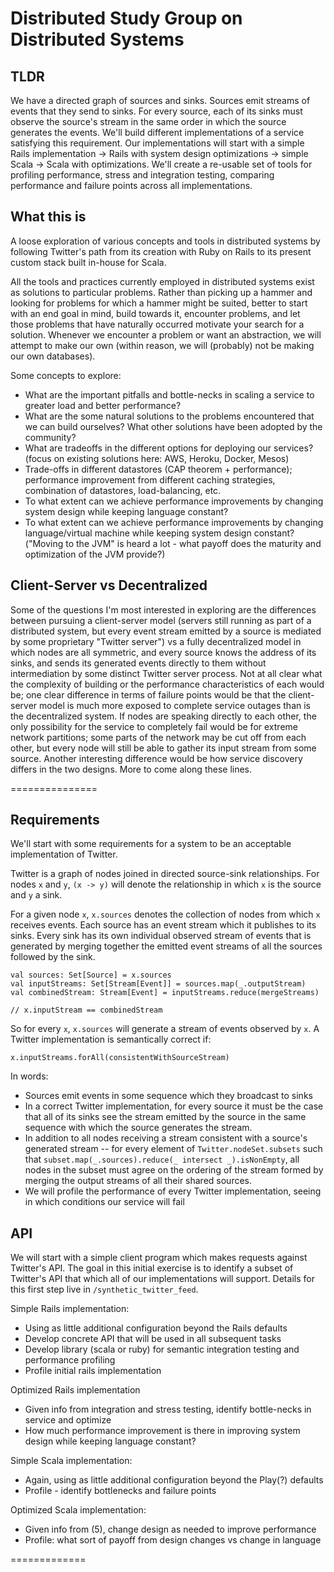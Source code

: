 # Distributed Study Group on Distributed Systems
## TLDR
We have a directed graph of sources and sinks. Sources emit streams of events that they send to sinks. For every source, each of its sinks must observe the source's stream in the same order in which the source generates the events. We'll build different implementations of a service satisfying this requirement. Our implementations will start with a simple Rails implementation -> Rails with system design optimizations -> simple Scala -> Scala with optimizations. We'll create a re-usable set of tools for profiling performance, stress and integration testing, comparing performance and failure points across all implementations.

## What this is
A loose exploration of various concepts and tools in distributed systems by following Twitter's path from its creation with Ruby on Rails to its present custom stack built in-house for Scala. 

All the tools and practices currently employed in distributed systems exist as solutions to particular problems. Rather than picking up a hammer and looking for problems for which a hammer might be suited, better to start with an end goal in mind, build towards it, encounter problems, and let those problems that have naturally occurred motivate your search for a solution. Whenever we encounter a problem or want an abstraction, we will attempt to make our own (within reason, we will (probably) not be making our own databases). 

Some concepts to explore:
  + What are the important pitfalls and bottle-necks in scaling a service to greater load and better performance?
  + What are the some natural solutions to the problems encountered that we can build ourselves? What other solutions have been adopted by the community?
  + What are tradeoffs in the different options for deploying our services? (focus on existing solutions here: AWS, Heroku, Docker, Mesos)
  + Trade-offs in different datastores (CAP theorem + performance); performance improvement from different caching strategies, combination of datastores, load-balancing, etc. 
  + To what extent can we achieve performance improvements by changing system design while keeping language constant? 
  + To what extent can we achieve performance improvements by changing language/virtual machine while keeping system design constant? ("Moving to the JVM" is heard a lot - what payoff does the maturity and optimization of the JVM provide?)

## Client-Server vs Decentralized
Some of the questions I'm most interested in exploring are the differences between pursuing a client-server model (servers still running as part of a distributed system, but every event stream emitted by a source is mediated by some proprietary "Twitter server") vs a fully decentralized model in which nodes are all symmetric, and every source knows the address of its sinks, and sends its generated events directly to them without intermediation by some distinct Twitter server process. Not at all clear what the complexity of building or the performance characteristics of each would be; one clear difference in terms of failure points would be that the client-server model is much more exposed to complete service outages than is the decentralized system. If nodes are speaking directly to each other, the only possibility for the service to completely fail would be for extreme network partitions; some parts of the network may be cut off from each other, but every node will still be able to gather its input stream from some source. Another interesting difference would be how service discovery differs in the two designs. More to come along these lines.

===============
## Requirements

We'll start with some requirements for a system to be an acceptable implementation of Twitter.

Twitter is a graph of nodes joined in directed source-sink relationships. For nodes `x` and `y`, `(x -> y)` will denote the relationship in which `x` is the source and `y` a sink. 

For a given node `x`, `x.sources` denotes the collection of nodes from which `x` receives events. Each source has an event stream which it publishes to its sinks. Every sink has its own individual observed stream of events that is generated by merging together the emitted event streams of all the sources followed by the sink.

```
val sources: Set[Source] = x.sources
val inputStreams: Set[Stream[Event]] = sources.map(_.outputStream)
val combinedStream: Stream[Event] = inputStreams.reduce(mergeStreams)

// x.inputStream == combinedStream
```
So for every `x`, `x.sources` will generate a stream of events observed by `x`. A Twitter implementation is semantically correct if:
```
x.inputStreams.forAll(consistentWithSourceStream)
```
In words: 
  + Sources emit events in some sequence which they broadcast to sinks
  + In a correct Twitter implementation, for every source it must be the case that all of its sinks see the stream emitted by the source in the same sequence with which the source generates the stream.
  + In addition to all nodes receiving a stream consistent with a source's generated stream -- for every element of `Twitter.nodeSet.subsets` such that `subset.map(_.sources).reduce(_ intersect _).isNonEmpty`, all nodes in the subset must agree on the ordering of the stream formed by merging the output streams of all their shared sources. 
  + We will profile the performance of every Twitter implementation, seeing in which conditions our service will fail

## API
We will start with a simple client program which makes requests against Twitter's API. The goal in this initial exercise is to identify a subset of Twitter's API that which all of our implementations will support. Details for this first step live in `/synthetic_twitter_feed`.

Simple Rails implementation:
  + Using as little additional configuration beyond the Rails defaults
  + Develop concrete API that will be used in all subsequent tasks
  + Develop library (scala or ruby) for semantic integration testing and performance profiling
  + Profile initial rails implementation

Optimized Rails implementation
  + Given info from integration and stress testing, identify bottle-necks in service and optimize
  + How much performance improvement is there in improving system design while keeping language constant?

Simple Scala implementation: 
  + Again, using as little additional configuration beyond the Play(?) defaults
  + Profile - identify bottlenecks and failure points

Optimized Scala implementation:
  + Given info from (5), change design as needed to improve performance
  + Profile: what sort of payoff from design changes vs change in language

=============




